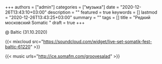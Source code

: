 +++
authors = ["admin"]
categories = ["музыка"]
date = "2020-12-26T13:43:10+03:00"
description = ""
featured = true
keywords = []
lastmod = "2020-12-26T13:43:25+03:00"
summary = ""
tags = []
title = "Редкий московский Somatic "
draft = true
+++

@ Baltic (31.10.2020)

{{< mixcloud src="https://soundcloud.com/widget/live-set-somatik-fest-baltic-61220" >}}

{{< music urls="http://ice.somafm.com/groovesalad" >}}